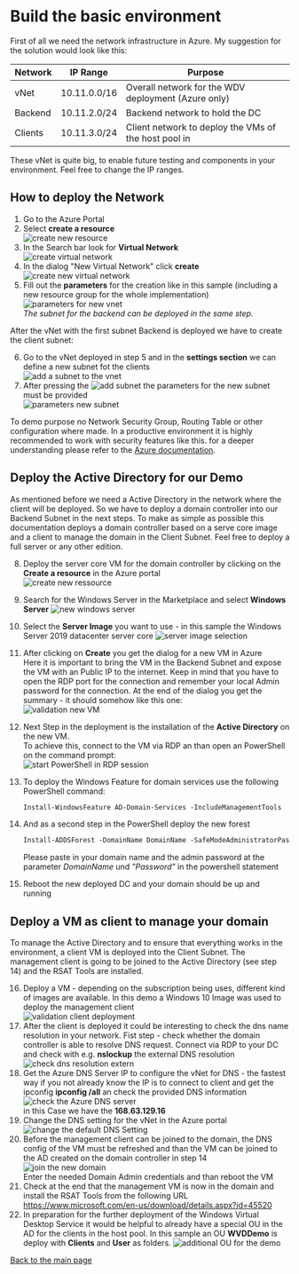 # Build the basic environment

First of all we need the network infrastructure in Azure. My suggestion for the solution would look like this:

Network|IP Range|Purpose
---|---|---
vNet|10.11.0.0/16|Overall network for the WDV deployment (Azure only)
Backend|10.11.2.0/24|Backend network to hold the DC
Clients|10.11.3.0/24|Client network to deploy the VMs of the host pool in

These vNet is quite big, to enable future testing and components in your environment. Feel free to change the IP ranges.

## How to deploy the Network

1. Go to the Azure Portal
2. Select __create a resource__  
   ![create new resource](../9_images/create-new.png)
3. In the Search bar look for __Virtual Network__  
   ![create virtual network](../9_images/create-vnet.png)
4. In the dialog "New Virtual Network" click __create__  
   ![create new virtual network](../9_images/new-vnet.png)
5. Fill out the __parameters__ for the creation like in this sample (including a new resource group for the whole implementation)  
   ![parameters for new vnet](../9_images/param-new-vnet.png)  
   _The subnet for the backend can be deployed in the same step._

After the vNet with the first subnet Backend is deployed we have to create the client subnet:

6. Go to the vNet deployed in step 5 and in the __settings section__ we can define a new subnet fot the clients  
   ![add a subnet to the vnet](../9_images/create-subnet.png)
7. After pressing the ![add subnet](../9_images/add-subnet.png) the parameters for the new subnet must be provided  
   ![parameters new subnet](../9_images/param-new-subnet.png)

To demo purpose no Network Security Group, Routing Table or other configuration where made. In a productive environment it is highly recommended to work with security features like this. for a deeper understanding please refer to the [Azure documentation](https://docs.microsoft.com/en-us/azure/virtual-network/security-overview).

## Deploy the Active Directory for our Demo

As mentioned before we need a Active Directory in the network where the client will be deployed. So we have to deploy a domain controller into our Backend Subnet in the next steps. To make as simple as possible this documentation deploys a domain controller based on a serve core image and a client to manage the domain in the Client Subnet. Feel free to deploy a full server or any other edition. 

8. Deploy the server core VM for the domain controller by clicking on the __Create a resource__ in the Azure portal   
   ![create new ressource](../9_images/create-new.png)
9. Search for the Windows Server in the Marketplace and select __Windows Server__
    ![new windows server](../9_images/new-windows-server.png)
10. Select the __Server Image__ you want to use - in this sample the Windows Server 2019 datacenter server core 
    ![server image selection](../9_images/new-server-image-selection.png)
11. After clicking on __Create__ you get the dialog for a new VM in Azure  
    Here it is important to bring the VM in the Backend Subnet and expose the VM with an Public IP to the internet. Keep in mind that you have to open the RDP port for the connection and remember your local Admin password for the connection.
    At the end of the dialog you get the summary - it should somehow like this one:  
    ![validation new VM](../9_images/new-vm-validation.png)  
12. Next Step in the deployment is the installation of the __Active Directory__ on the new VM.  
    To achieve this, connect to the VM via RDP an than open an PowerShell on the command prompt:  
    ![start PowerShell in RDP session](../9_images/rdp-start-powershell.png)
13. To deploy the Windows Feature for domain services use the following PowerShell command:  

    ```ps
    Install-WindowsFeature AD-Domain-Services -IncludeManagementTools
    ```

14. And as a second step in the PowerShell deploy the new forest  

    ```ps
    Install-ADDSForest -DomainName DomainName -SafeModeAdministratorPassword (Convertto-SecureString -AsPlainText "Passwort" -Force)
    ```

    Please paste in your domain name and the admin password at the parameter _DomainName_ und _"Password"_ in the powershell statement

15. Reboot the new deployed DC and your domain should be up and running

## Deploy a VM as client to manage your domain 

To manage the Active Directory and to ensure that everything works in the environment, a client VM is deployed into the Client Subnet. The management client is going to be joined to the Active Directory (see step 14) and the RSAT Tools are installed.

16. Deploy a VM - depending on the subscription being uses, different kind of images are available. In this demo a Windows 10 Image was used to deploy the management client  
    ![validation client deployment](../9_images/new-vm-client-validation.png)
17.  After the client is deployed it could be interesting to check the dns name resolution in your network. Fist step - check whether the domain controller is able to resolve DNS request. Connect via RDP to your DC and check with e.g. __nslockup__ the external DNS resolution  
    ![check dns resolution extern](../9_images/check-dns-extern.png)  
18. Get the Azure DNS Server IP to configure the vNet for DNS - the fastest way if you not already know the IP is to connect to client and get the ipconfig __ipconfig /all__ an check the provided DNS information
    ![check the Azure DNS server](../9_images/check-dns-extern.png)  
    in this Case we have the __168.63.129.16__
19. Change the DNS setting for the vNet in the Azure portal  
    ![change the default DNS Setting](../9_images/change-dns-setting.png)  
20. Before the management client can be joined to the domain, the DNS config of the VM must be refreshed and than the VM can be joined to the AD created on the domain controller in step 14  
    ![join the new domain](../9_images/add-vm-domain.png)  
    Enter the needed Domain Admin credentials and than reboot the VM  
21. Check at the end that the management VM is now in the domain and install the RSAT Tools from the following URL  
    https://www.microsoft.com/en-us/download/details.aspx?id=45520  
22. In preparation for the further deployment of the Windows Virtual Desktop Service it would be helpful to already have a special OU in the AD for the clients in the host pool. In this sample an OU __WVDDemo__ is deploy with __Clients__ and __User__ as folders. 
    ![additional OU for the demo](../9_images/new-ad-ou.png)

[Back to the main page](../readme.md)